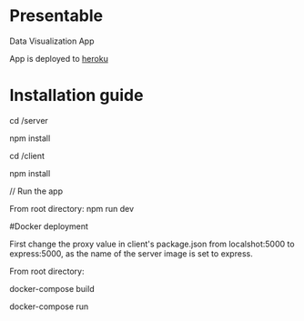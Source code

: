 # Presentable
Data Visualization App

App is deployed to [heroku](https://fast-brook-52751.herokuapp.com/)

# Installation guide

cd /server

npm install

cd /client

npm install

// Run the app

From root directory:
npm run dev

#Docker deployment

First change the proxy value in client's package.json from localshot:5000 to express:5000, as the name of the server image is set to express.


From root directory:


docker-compose build


docker-compose run